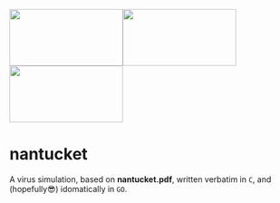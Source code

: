 <img src="https://external-content.duckduckgo.com/iu/?u=https%3A%2F%2Ftse1.mm.bing.net%2Fth%3Fid%3DOIP.EEOtp3YDYsxNXc-Kxa5o9wHaFD%26pid%3DApi&f=1&ipt=9616317e910086ad94c95b2d195063510f1fe1feacb6777b95307d3825daaa4a&ipo=images" height="100" width="200" /><img src="https://external-content.duckduckgo.com/iu/?u=https%3A%2F%2Ftse1.mm.bing.net%2Fth%3Fid%3DOIP.mNnCmH7PeE5IX6SWKd_8WQHaC4%26pid%3DApi&f=1&ipt=6e98459df2f22b6dc86c95820df30ac19ee64d6185cf05d1e07a14f5b3c0e539&ipo=images" height="100" width="200" /><img src="https://freeappsforme.com/wp-content/uploads/2020/02/Plague-2025x2048.jpg" height="100" width="200" />



# nantucket
A virus simulation, based on **nantucket.pdf**, written verbatim in `C`, and (hopefully😎) idomatically in `GO`.
